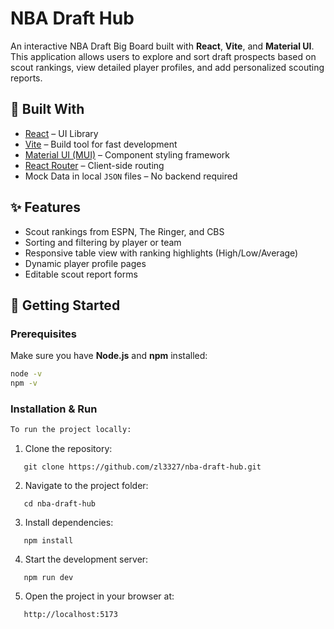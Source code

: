 # NBA Draft Hub

An interactive NBA Draft Big Board built with **React**, **Vite**, and **Material UI**. This application allows users to explore and sort draft prospects based on scout rankings, view detailed player profiles, and add personalized scouting reports.

## 🔧 Built With

- [React](https://reactjs.org/) – UI Library
- [Vite](https://vitejs.dev/) – Build tool for fast development
- [Material UI (MUI)](https://mui.com/) – Component styling framework
- [React Router](https://reactrouter.com/) – Client-side routing
- Mock Data in local `JSON` files – No backend required

## ✨ Features

- Scout rankings from ESPN, The Ringer, and CBS
- Sorting and filtering by player or team
- Responsive table view with ranking highlights (High/Low/Average)
- Dynamic player profile pages
- Editable scout report forms

## 🚀 Getting Started

### Prerequisites

Make sure you have **Node.js** and **npm** installed:
```bash
node -v
npm -v
```

### Installation & Run

```bash
To run the project locally:
```
1. Clone the repository:
```
   git clone https://github.com/zl3327/nba-draft-hub.git
```
2. Navigate to the project folder:
```
   cd nba-draft-hub
```
3. Install dependencies:
```
   npm install
```
4. Start the development server:
```
   npm run dev
```
5. Open the project in your browser at:
```
   http://localhost:5173
